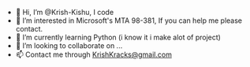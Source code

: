 - 👋 Hi, I’m @Krish-Kishu, I code 
- 👀 I’m interested in Microsoft's MTA 98-381, If you can help me please contact.
- 🌱 I’m currently learning Python (i know it i make alot of project)
- 💞️ I’m looking to collaborate on ...
- 📫 Contact me through KrishKracks@gmail.com 


